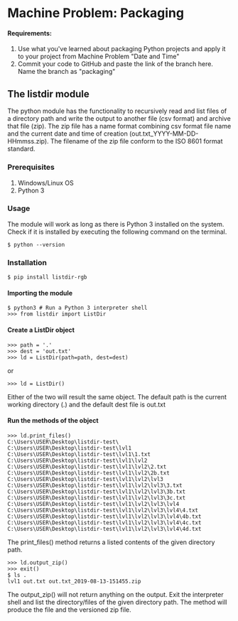 # Machine Problem: Packaging

#### Requirements: 

1. Use what you've learned about packaging Python projects and apply it to your project from Machine Problem "Date and Time"
2. Commit your code to GitHub and paste the link of the branch here. Name the branch as "packaging"

## The listdir module

The python module has the functionality to recursively read and list files of a directory path and write the output to another file (csv format) and archive that file (zip). The zip file has a name format combining csv format file name and the current date and time of creation (out.txt_YYYY-MM-DD-HHmmss.zip). The filename of the zip file conform to the ISO 8601 format standard.

### Prerequisites
1. Windows/Linux OS
2. Python 3

### Usage
The module will work as long as there is Python 3 installed on the system.
Check if it is installed by executing the following command on the terminal.
```
$ python --version
```

### Installation
```
$ pip install listdir-rgb
```


#### Importing the module
```
$ python3 # Run a Python 3 interpreter shell
>>> from listdir import ListDir
```

#### Create a ListDir object
```
>>> path = '.'
>>> dest = 'out.txt'
>>> ld = ListDir(path=path, dest=dest)
```
or
```
>>> ld = ListDir()
```
Either of the two will result the same object. The default path is the current working directory (.) and the default dest file is out.txt

#### Run the methods of the object
```
>>> ld.print_files()
C:\Users\USER\Desktop\listdir-test\
C:\Users\USER\Desktop\listdir-test\lvl1
C:\Users\USER\Desktop\listdir-test\lvl1\1.txt
C:\Users\USER\Desktop\listdir-test\lvl1\lvl2
C:\Users\USER\Desktop\listdir-test\lvl1\lvl2\2.txt
C:\Users\USER\Desktop\listdir-test\lvl1\lvl2\2b.txt
C:\Users\USER\Desktop\listdir-test\lvl1\lvl2\lvl3
C:\Users\USER\Desktop\listdir-test\lvl1\lvl2\lvl3\3.txt
C:\Users\USER\Desktop\listdir-test\lvl1\lvl2\lvl3\3b.txt
C:\Users\USER\Desktop\listdir-test\lvl1\lvl2\lvl3\3c.txt
C:\Users\USER\Desktop\listdir-test\lvl1\lvl2\lvl3\lvl4
C:\Users\USER\Desktop\listdir-test\lvl1\lvl2\lvl3\lvl4\4.txt
C:\Users\USER\Desktop\listdir-test\lvl1\lvl2\lvl3\lvl4\4b.txt
C:\Users\USER\Desktop\listdir-test\lvl1\lvl2\lvl3\lvl4\4c.txt
C:\Users\USER\Desktop\listdir-test\lvl1\lvl2\lvl3\lvl4\4d.txt
```
The print_files() method returns a listed contents of the given directory path.

```
>>> ld.output_zip()
>>> exit()
$ ls .
lvl1 out.txt out.txt_2019-08-13-151455.zip 
```
The output_zip() will not return anything on the output. Exit the interpreter shell and list the directory/files of the given directory path. The method will produce the file and the versioned zip file.
